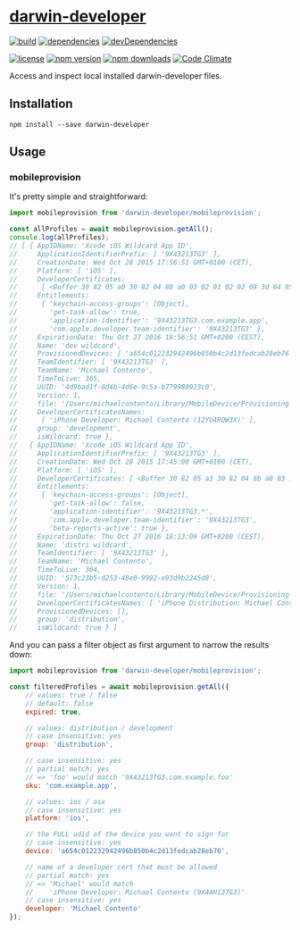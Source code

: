 [darwin-developer][]
====================

[![build](https://travis-ci.org/michaelcontento/darwin-developer.svg)](https://travis-ci.org/michaelcontento/darwin-developer)
[![dependencies](https://david-dm.org/michaelcontento/darwin-developer.svg)](https://david-dm.org/michaelcontento/darwin-developer)
[![devDependencies](https://david-dm.org/michaelcontento/darwin-developer/dev-status.svg)](https://david-dm.org/michaelcontento/darwin-developer#info=devDependencies)

[![license](https://img.shields.io/npm/l/darwin-developer.svg?style=flat-square)](https://www.npmjs.com/package/darwin-developer)
[![npm version](https://img.shields.io/npm/v/darwin-developer.svg?style=flat-square)](https://www.npmjs.com/package/darwin-developer)
[![npm downloads](https://img.shields.io/npm/dm/darwin-developer.svg?style=flat-square)](https://www.npmjs.com/package/darwin-developer)
[![Code Climate](https://codeclimate.com/github/michaelcontento/darwin-developer/badges/gpa.svg)](https://codeclimate.com/github/michaelcontento/darwin-developer)

Access and inspect local installed darwin-developer files.

## Installation

    npm install --save darwin-developer

## Usage

### mobileprovision

It's pretty simple and straightforward:

```js
import mobileprovision from 'darwin-developer/mobileprovision';

const allProfiles = await mobileprovision.getAll();
console.log(allProfiles);
// [ { AppIDName: 'Xcode iOS Wildcard App ID',
//     ApplicationIdentifierPrefix: [ '9X43213TG3' ],
//     CreationDate: Wed Oct 28 2015 17:56:51 GMT+0100 (CET),
//     Platform: [ 'iOS' ],
//     DeveloperCertificates:
//      [ <Buffer 30 82 05 a0 30 82 04 88 a0 03 02 01 02 02 08 3d 64 95 ... > ]
//     Entitlements:
//      { 'keychain-access-groups': [Object],
//        'get-task-allow': true,
//        'application-identifier': '9X43213TG3.com.example.app',
//        'com.apple.developer.team-identifier': '9X43213TG3' },
//     ExpirationDate: Thu Oct 27 2016 18:56:51 GMT+0200 (CEST),
//     Name: 'dev wildcard',
//     ProvisionedDevices: [ 'a654c012232942496b850b4c2d13fedcab28eb76' ],
//     TeamIdentifier: [ '9X43213TG3' ],
//     TeamName: 'Michael Contento',
//     TimeToLive: 365,
//     UUID: '4d9bad1f-0d4b-4d6e-9c5a-b779980923c0',
//     Version: 1,
//     file: '/Users/michaelcontento/Library/MobileDevice/Provisioning Profiles/4d9bad1f-0d4b-4d6e-9c5a-b779980923c0.darwin-developer',
//     DeveloperCertificatesNames:
//      [ 'iPhone Developer: Michael Contento (12YU4RQW3X)' ],
//     group: 'development',
//     isWildcard: true },
//   { AppIDName: 'Xcode iOS Wildcard App ID',
//     ApplicationIdentifierPrefix: [ '9X43213TG3' ],
//     CreationDate: Wed Oct 28 2015 17:45:00 GMT+0100 (CET),
//     Platform: [ 'iOS' ],
//     DeveloperCertificates: [ <Buffer 30 82 05 a3 30 82 04 8b a0 03 ... > ],
//     Entitlements:
//      { 'keychain-access-groups': [Object],
//        'get-task-allow': false,
//        'application-identifier': '9X43213TG3.*',
//        'com.apple.developer.team-identifier': '9X43213TG3',
//        'beta-reports-active': true },
//     ExpirationDate: Thu Oct 27 2016 18:13:09 GMT+0200 (CEST),
//     Name: 'distri wildcard',
//     TeamIdentifier: [ '9X43213TG3' ],
//     TeamName: 'Michael Contento',
//     TimeToLive: 364,
//     UUID: '573c23b5-d253-48e0-9992-e93d9b2245d8',
//     Version: 1,
//     file: '/Users/michaelcontento/Library/MobileDevice/Provisioning Profiles/573c23b5-d253-48e0-9992-e93d9b2245d8.darwin-developer',
//     DeveloperCertificatesNames: [ 'iPhone Distribution: Michael Contento (9X4AH137G3)' ],
//     ProvisionedDevices: [],
//     group: 'distribution',
//     isWildcard: true } ]
```

And you can pass a filter object as first argument to narrow the results down:
```js
import mobileprovision from 'darwin-developer/mobileprovision';

const filteredProfiles = await mobileprovision.getAll({
    // values: true / false
    // default: false
    expired: true,

    // values: distribution / development
    // case insensitive: yes
    group: 'distribution',

    // case insensitive: yes
    // partial match: yes
    // => 'foo' would match '9X43213TG3.com.example.foo'
    sku: 'com.example.app',

    // values: ios / osx
    // case insensitive: yes
    platform: 'ios',

    // the FULL udid of the device you want to sign for
    // case insensitive: yes
    device: 'a654c012232942496b850b4c2d13fedcab28eb76',

    // name of a developer cert that must be allowed
    // partial match: yes
    // => 'Michael' would match
    //    'iPhone Developer: Michael Contento (9X4AH137G3)'
    // case insensitive: yes
    developer: 'Michael Contento'
});
```

  [darwin-developer]: https://github.com/michaelcontento/darwin-developer
